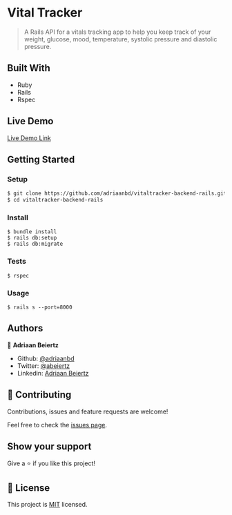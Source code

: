 # Vital Tracker

> A Rails API for a vitals tracking app to help you keep track of your weight, glucose, mood, temperature, systolic pressure and diastolic pressure.

## Built With

- Ruby
- Rails
- Rspec

## Live Demo

[Live Demo Link](https://vitalstracker.now.sh/)


## Getting Started

### Setup

```bash
$ git clone https://github.com/adriaanbd/vitaltracker-backend-rails.git
$ cd vitaltracker-backend-rails
```

### Install

```
$ bundle install
$ rails db:setup
$ rails db:migrate
```

### Tests
```
$ rspec
```

### Usage

```
$ rails s --port=8000
```

## Authors

👤 **Adriaan Beiertz**

- Github: [@adriaanbd](https://github.com/adriaanbd)
- Twitter: [@abeiertz](https://twitter.com/abeiertz)
- Linkedin: [Adriaan Beiertz](https://www.linkedin.com/in/adriaan-beiertz-a307a2158/)

## 🤝 Contributing

Contributions, issues and feature requests are welcome!

Feel free to check the [issues page](issues/).

## Show your support

Give a ⭐️ if you like this project!

## 📝 License

This project is [MIT](lic.url) licensed.
